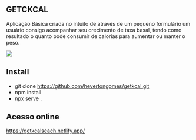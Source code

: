 ## GETCKCAL

Aplicação Básica criada no intuito de através de um pequeno formulário um usuário consigo acompanhar seu crecimento de taxa basal, tendo como resultado o quanto pode consumir de calorias para aumentar ou manter o peso.

<img src='../assets/images/telainicial.png'>

## Install

- git clone <https://github.com/hevertongomes/getkcal.git>
- npm install
- npx serve .

## Acesso online

<https://getkcalseach.netlify.app/>
